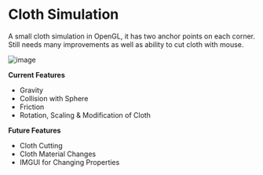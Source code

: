 # Cloth Simulation

A small cloth simulation in OpenGL, it has two anchor points on each corner. Still needs many improvements as well as ability to cut cloth with mouse.

![image](https://user-images.githubusercontent.com/25098044/132190733-000af003-ac69-471b-b5e2-5196f75edaaf.png)

**Current Features**
- Gravity
- Collision with Sphere 
- Friction
- Rotation, Scaling & Modification of Cloth

**Future Features**
- Cloth Cutting
- Cloth Material Changes
- IMGUI for Changing Properties
